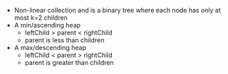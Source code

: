 - Non-linear collection and is a binary tree where each node has only at most k=2 children
- A min/ascending heap
	- leftChild > parent < rightChild
	- parent is less than children
- A max/descending heap
	- leftChild < parent > rightChild
	- parent is greater than children